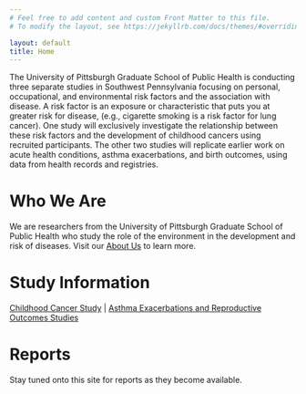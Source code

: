 ```yaml
---
# Feel free to add content and custom Front Matter to this file.
# To modify the layout, see https://jekyllrb.com/docs/themes/#overriding-theme-defaults

layout: default
title: Home
---
```


The University of Pittsburgh Graduate School of Public Health is conducting three separate studies in Southwest Pennsylvania focusing on personal, occupational, and environmental risk factors and the association with disease. A risk factor is an exposure or characteristic that puts you at greater risk for disease, (e.g., cigarette smoking is a risk factor for lung cancer). One study will exclusively investigate the relationship between these risk factors and the development of childhood cancers using recruited participants. The other two studies will replicate earlier work on acute health conditions, asthma exacerbations, and birth outcomes, using data from health records and registries.

# Who We Are

We are researchers from the University of Pittsburgh Graduate School of Public Health who study the role of the environment in the development and risk of diseases. Visit our [About Us](about_us.html) to learn more.

# Study Information

[Childhood Cancer Study](ccs.html) | [Asthma Exacerbations and Reproductive Outcomes Studies](aeros.html)

# Reports

Stay tuned onto this site for reports as they become available.